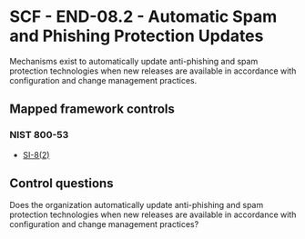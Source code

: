 # SCF - END-08.2 - Automatic Spam and Phishing Protection Updates
Mechanisms exist to automatically update anti-phishing and spam protection technologies when new releases are available in accordance with configuration and change management practices.
## Mapped framework controls
### NIST 800-53
- [SI-8(2)](../nist80053/si-8-2.md)
  
## Control questions
Does the organization automatically update anti-phishing and spam protection technologies when new releases are available in accordance with configuration and change management practices?
  